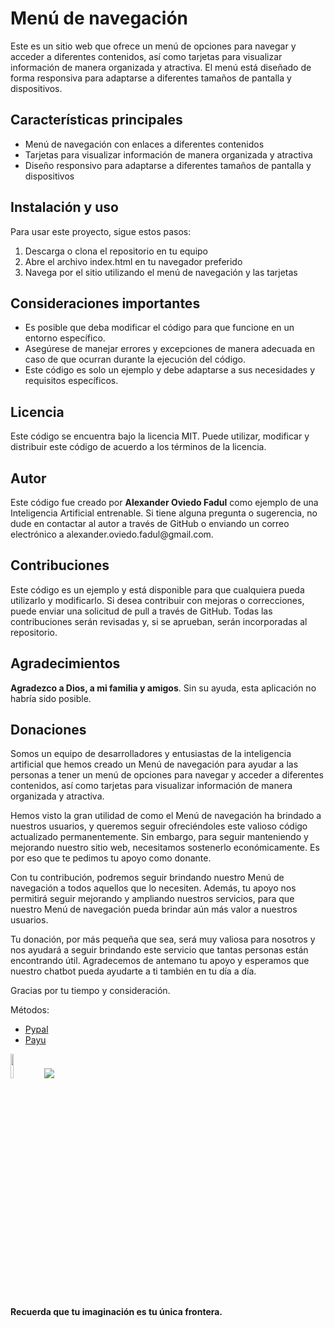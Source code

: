 <h1>Menú de navegación</h1>

<p>Este es un sitio web que ofrece un menú de opciones para navegar y acceder a diferentes contenidos, así como tarjetas para visualizar información de manera organizada y atractiva. El menú está diseñado de forma responsiva para adaptarse a diferentes tamaños de pantalla y dispositivos.</p>

<h2>Características principales</h2>
<ul>
<li>Menú de navegación con enlaces a diferentes contenidos</li>
<li>Tarjetas para visualizar información de manera organizada y atractiva</li>
<li>Diseño responsivo para adaptarse a diferentes tamaños de pantalla y dispositivos</li>
</ul>

<h2>Instalación y uso</h2>
<p>Para usar este proyecto, sigue estos pasos:<p>
<ol>
<li>Descarga o clona el repositorio en tu equipo</li>
<li>Abre el archivo index.html en tu navegador preferido</li>
<li>Navega por el sitio utilizando el menú de navegación y las tarjetas</li>
</ol>

<h2>Consideraciones importantes</h2>
<ul>
<li>Es posible que deba modificar el código para que funcione en un entorno específico.</li>
<li>Asegúrese de manejar errores y excepciones de manera adecuada en caso de que ocurran durante la ejecución del código.</li>
<li>Este código es solo un ejemplo y debe adaptarse a sus necesidades y requisitos específicos.</li>
</ul>

<h2>Licencia</h2>
<p>Este código se encuentra bajo la licencia MIT. Puede utilizar, modificar y distribuir este código de acuerdo a los términos de la licencia.</p>

<h2>Autor</h2>
<p>Este código fue creado por <strong>Alexander Oviedo Fadul</strong> como ejemplo de una Inteligencia Artificial entrenable. Si tiene alguna pregunta o sugerencia, no dude en contactar al autor a través de GitHub o enviando un correo electrónico a alexander.oviedo.fadul@gmail.com.</p>

<h2>Contribuciones</h2>
<p>Este código es un ejemplo y está disponible para que cualquiera pueda utilizarlo y modificarlo. Si desea contribuir con mejoras o correcciones, puede enviar una solicitud de pull a través de GitHub. Todas las contribuciones serán revisadas y, si se aprueban, serán incorporadas al repositorio.</p>

<h2>Agradecimientos</h2>
<p><strong>Agradezco a Dios, a mi familia y amigos</strong>. Sin su ayuda, esta aplicación no habría sido posible.</p>

<h2>Donaciones</h2>
<p>Somos un equipo de desarrolladores y entusiastas de la inteligencia artificial que hemos creado un Menú de navegación para ayudar a las personas a tener un menú de opciones para navegar y acceder a diferentes contenidos, así como tarjetas para visualizar información de manera organizada y atractiva.</p>

<p>Hemos visto la gran utilidad de como el Menú de navegación ha brindado a nuestros usuarios, y queremos seguir ofreciéndoles este valioso código actualizado permanentemente. Sin embargo, para seguir manteniendo y mejorando nuestro sitio web, necesitamos sostenerlo económicamente. Es por eso que te pedimos tu apoyo como donante.</p>

<p>Con tu contribución, podremos seguir brindando nuestro Menú de navegación a todos aquellos que lo necesiten. Además, tu apoyo nos permitirá seguir mejorando y ampliando nuestros servicios, para que nuestro Menú de navegación pueda brindar aún más valor a nuestros usuarios.</p>

<p>Tu donación, por más pequeña que sea, será muy valiosa para nosotros y nos ayudará a seguir brindando este servicio que tantas personas están encontrando útil. Agradecemos de antemano tu apoyo y esperamos que nuestro chatbot pueda ayudarte a ti también en tu día a día.</p>

<p>Gracias por tu tiempo y consideración.</p>

<p>Métodos:</p>

<ul>
<li><a href="https://www.paypal.com/donate/?hosted_button_id=AVZSDFALB7QJQ" target="_blank">Pypal</a></li>
<li><a href="https://biz.payulatam.com/L0eeee08C27577B" target="_blank">Payu</a></li>
</ul>

<p><a href="https://www.paypal.com/donate/?hosted_button_id=AVZSDFALB7QJQ" target="_blank"><img src="https://www.paypalobjects.com/paypal-ui/logos/svg/paypal-mark-color.svg" style="height:10%; width:10%" /></a> <a href="https://biz.payulatam.com/B0eeee08C27577B"><img src="https://ecommerce.payulatam.com/img-secure-2015/boton_pagar_grande.png"></a></p>

<p><strong>Recuerda que tu imaginación es tu única frontera.</strong></p>
